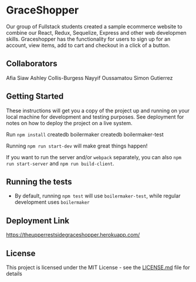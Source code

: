 # GraceShopper

Our group of Fullstack students created a sample ecommerce website to combine our React, Redux, Sequelize, Express and other web developmen skills. Graceshopper has the functionality for users to sign up for an account, view items, add to cart and checkout in a click of a button.

## Collaborators

Afia Siaw
Ashley Collis-Burgess
Nayyif Oussamatou
Simon Gutierrez

## Getting Started

These instructions will get you a copy of the project up and running on your local machine for development and testing purposes. See deployment for notes on how to deploy the project on a live system.

Run `npm install`
createdb boilermaker
createdb boilermaker-test

Running `npm run start-dev` will make great things happen!

If you want to run the server and/or `webpack` separately, you can also
`npm run start-server` and `npm run build-client`.

## Running the tests

* By default, running `npm test` will use `boilermaker-test`, while
  regular development uses `boilermaker`

## Deployment Link

https://theupperrestsidegraceshopper.herokuapp.com/

## License

This project is licensed under the MIT License - see the [LICENSE.md](LICENSE.md) file for details
